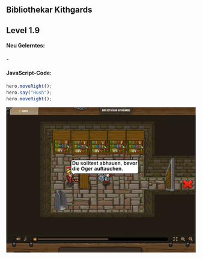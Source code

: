## **Bibliothekar Kithgards**
## Level 1.9

#### Neu Gelerntes:
<b>-</b>

[comment]: <> (Was wurde gelernt und wie funktioniert die Technik?)

#### JavaScript-Code:
```js
hero.moveRight();
hero.say("Hush");
hero.moveRight();
```
![image](lvl1_9.png)